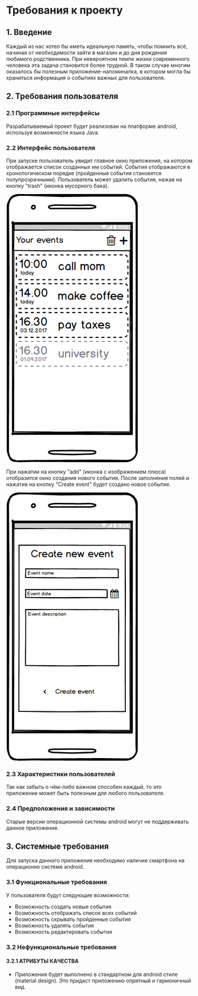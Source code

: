 # Требования к проекту
## 1. Введение
Каждый из нас хотел бы иметь идеальную память, чтобы помнить всё, начиная от необходимости зайти в магазин и до дня рождения любимого родственника. При невероятном темпе жизни современного человека эта задача становится более трудной. В таком случае многим оказалось бы полезным приложение-напоминалка, в котором могла бы храниться информация о событиях важных для пользователя.
## 2. Требования пользователя
### 2.1 Программные интерфейсы
Разрабатываемый проект будет реализован на платформе android, используя возможности языка Java.
### 2.2 Интерфейс пользователя
При запуске пользователь увидит главное окно приложения, на котором отображается список созданных им событий. События отображаются в хронологическом порядке (пройденные события становятся полупрозрачными). Пользователь может удалить события, нажав на кнопку "trash" (иконка мусорного бака).

![main_window](https://github.com/FreddyMcRay/EventKeeper/blob/master/Mockups/Main%20window%20(mockup).png)

При нажатии на кнопку "add" (иконка с изображением плюса) отобразится окно создания нового события. После заполнения полей и нажатия на кнопку "Create event" будет создано новое событие.

![creating_new_event](https://github.com/FreddyMcRay/EventKeeper/blob/master/Mockups/Creating%20new%20event%20(mockup).png)

### 2.3 Характеристики пользователей
Так как забыть о чём-либо важном способен каждый, то это приложение может быть полезным для любого пользователя.
### 2.4 Предположения и зависимости
Старые версии операционной системы android могут не поддерживать данное приложение.
## 3. Системные требования
Для запуска данного приложения необходимо наличие смартфона на операционно системе android.
### 3.1 Функциональные требования
У пользователя будут следующие возможности:
- Возможность создать новые события
- Возможность отображать список всех событий
- Возможность скрывать пройденные события
- Возможность удалять события
- Возможность редактировать события

### 3.2 Нефункциональные требования
#### 3.2.1 АТРИБУТЫ КАЧЕСТВА
- Приложения будет выполнено в стандартном для android стиле (material design). Это придаст приложению опрятный и гармоничный вид.

